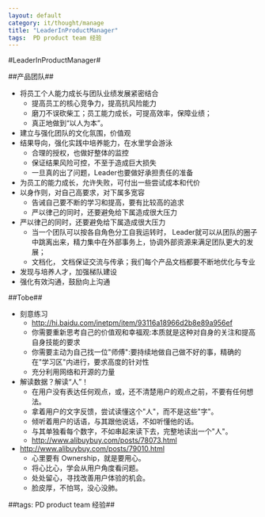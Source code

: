 ```yaml
---
layout: default
category: it/thought/manage
title: "LeaderInProductManager"
tags:  PD product team 经验
---
```


#LeaderInProductManager#



##产品团队##
* 将员工个人能力成长与团队业绩发展紧密结合 
  * 提高员工的核心竞争力，提高抗风险能力
  * 磨刀不误砍柴工；员工能力成长，可提高效率，保障业绩；
  * 真正地做到“以人为本”。
* 建立与强化团队的文化氛围，价值观
* 结果导向，强化实践中培养能力，在水里学会游泳
  * 合理的授权，也做好整体的监控
  * 保证结果风险可控，不至于造成巨大损失
  * 一旦真的出了问题，Leader也要做好承担责任的准备
* 为员工的能力成长，允许失败，可付出一些尝试成本和代价
* 以身作则，对自己高要求，对下属多宽容
  * 告诫自己要不断的学习和提高，要有比较高的追求
  * 严以律己的同时，还要避免给下属造成很大压力
* 严以律己的同时，还要避免给下属造成很大压力
  * 当一个团队可以按各自角色分工自我运转时， Leader就可以从团队的圈子中跳离出来，精力集中在外部事务上，协调外部资源来满足团队更大的发展；
  * 文档化， 文档保证交流与传承；我们每个产品文档都要不断地优化与专业
* 发现与培养人才，加强梯队建设
* 强化有效沟通，鼓励向上沟通



##Tobe##
* 刻意练习
  * http://hi.baidu.com/inetpm/item/93116a18966d2b8e89a956ef
  * 你需要重新思考自己的价值观和幸福观:本质就是这种对自身的关注和提高自身技能的要求
  * 你需要主动为自己找一位"师傅":要持续地做自己做不好的事，精确的在"学习区"内进行，要求高度的针对性
  * 充分利用网络和开源的力量
* 解读数据？解读“人”！
  * 在用户没有表达任何观点，或，还不清楚用户的观点之前，不要有任何想法。
  * 拿着用户的文字反馈，尝试读懂这个"人"，而不是这些"字"。
  * 倾听着用户的话语，与其跟他说话，不如听懂他的话。
  * 与其单独看每个数字，不如串起来读下去，完整地读出一个"人"。
  * http://www.alibuybuy.com/posts/78073.html
* http://www.alibuybuy.com/posts/79010.html
  * 心里要有 Ownership，就是要用心。
  * 将心比心，学会从用户角度看问题。
  * 处处留心，寻找改善用户体验的机会。
  * 脸皮厚，不怕骂，没心没肺。



##tags: PD product team 经验##
